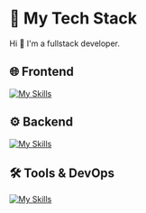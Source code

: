 # 🚀 My Tech Stack  

Hi 👋 I'm a fullstack developer. 

## 🌐 **Frontend**  
[![My Skills](https://skillicons.dev/icons?i=js,ts,react,nextjs)](https://skillicons.dev)  

## ⚙️ **Backend**  
[![My Skills](https://skillicons.dev/icons?i=nodejs,nestjs,postgres,prisma)](https://skillicons.dev)  

## 🛠 **Tools & DevOps**  
[![My Skills](https://skillicons.dev/icons?i=git,github,gitlab,docker)](https://skillicons.dev)  

